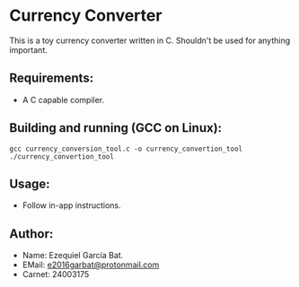 # Currency Converter

This is a toy currency converter written in C. Shouldn't be used for anything important.

## Requirements:
- A C capable compiler.

## Building and running (GCC on Linux):
```
gcc currency_conversion_tool.c -o currency_convertion_tool
./currency_convertion_tool
```
## Usage:
- Follow in-app instructions.

## Author:
- Name: Ezequiel García Bat.
- EMail: e2016garbat@protonmail.com
- Carnet: 24003175

